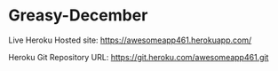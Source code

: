# Greasy-December

Live Heroku Hosted site:  https://awesomeapp461.herokuapp.com/

Heroku Git Repository URL:  https://git.heroku.com/awesomeapp461.git
